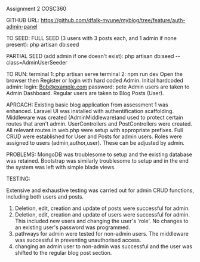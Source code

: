 Assignment 2 COSC360

GITHUB URL:
https://github.com/dfalk-myune/myblog/tree/feature/auth-admin-panel

TO SEED:
FULL SEED (3 users with 3 posts each, and 1 admin if none present):
php artisan db:seed

PARTIAL SEED (add admin if one doesn't exist):
php artisan db:seed --class=AdminUserSeeder



TO RUN:
terminal 1: php artisan serve
terminal 2: npm run dev
Open the browser then Register or login with hard coded Admin.
Initial hardcoded admin:
 login: Bob@example.com
 password: pete
Admin users are taken to Admin Dashboard.
Regular users are taken to Blog Posts (User).


APROACH: 
Existing basic blog application from assessment 1 was enhanced.
Laravel UI was installed with authentification scaffolding.
Middleware was created (AdminMiddleware)and used to protect certain 
routes that aren't admin.
UserControllers and PostControllers were created.
All relevant routes in web.php were setup with appropriate prefixes.
Full CRUD were established for User and Posts for admin users.
Roles were assigned to users (admin,author,user). These can be adjusted 
by admin. 


PROBLEMS:
MongoDB was troublesome to setup and the existing database was retained.
Bootstrap was similarly troublesome to setup and in the end the system
was left with simple blade views.

TESTING:

Extensive and exhaustive testing was carried out for admin CRUD functions,
including both users and posts.

1) Deletion, edit, creation and update of posts were successful for admin.
2) Deletion, edit, creation and update of users were successful for admin.
This included new users and changing the user's 'role'.
No changes to an existing user's password was programmed.
3) pathways for admin were tested for non-admin users. The middleware was 
successful in preventing unauthorised access.
4) changing an admin user to non-admin was successful and the user was 
shifted to the regular blog post section.

